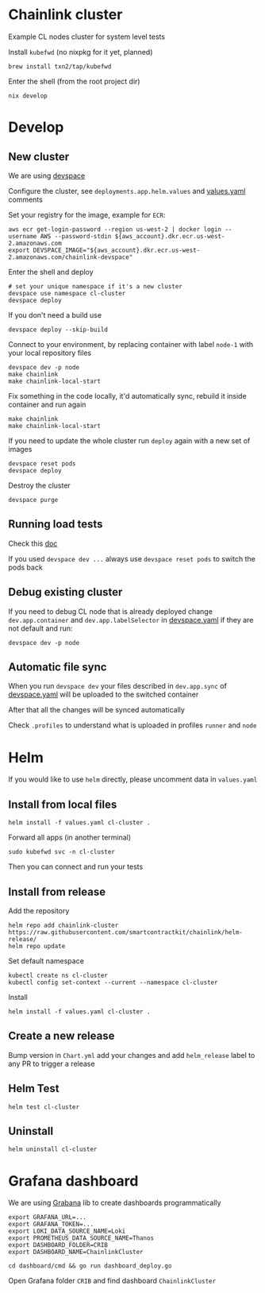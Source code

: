 # Chainlink cluster
Example CL nodes cluster for system level tests

Install `kubefwd` (no nixpkg for it yet, planned)
```
brew install txn2/tap/kubefwd
```

Enter the shell (from the root project dir)
```
nix develop
```

# Develop

## New cluster
We are using [devspace](https://www.devspace.sh/docs/getting-started/installation?x0=3)

Configure the cluster, see `deployments.app.helm.values` and [values.yaml](./values.yaml) comments

Set your registry for the image, example for `ECR`:
```
aws ecr get-login-password --region us-west-2 | docker login --username AWS --password-stdin ${aws_account}.dkr.ecr.us-west-2.amazonaws.com
export DEVSPACE_IMAGE="${aws_account}.dkr.ecr.us-west-2.amazonaws.com/chainlink-devspace"
```
Enter the shell and deploy
```
# set your unique namespace if it's a new cluster
devspace use namespace cl-cluster
devspace deploy
```
If you don't need a build use
```
devspace deploy --skip-build
```

Connect to your environment, by replacing container with label `node-1` with your local repository files
```
devspace dev -p node
make chainlink
make chainlink-local-start
```
Fix something in the code locally, it'd automatically sync, rebuild it inside container and run again
```
make chainlink
make chainlink-local-start
```
If you need to update the whole cluster run `deploy` again with a new set of images
```
devspace reset pods
devspace deploy
```
Destroy the cluster
```
devspace purge
```

## Running load tests
Check this [doc](../../integration-tests/load/ocr/README.md)

If you used `devspace dev ...` always use `devspace reset pods` to switch the pods back

## Debug existing cluster
If you need to debug CL node that is already deployed change `dev.app.container` and `dev.app.labelSelector` in [devspace.yaml](devspace.yaml) if they are not default and run:
```
devspace dev -p node
```

## Automatic file sync
When you run `devspace dev` your files described in `dev.app.sync` of [devspace.yaml](devspace.yaml) will be uploaded to the switched container

After that all the changes will be synced automatically

Check `.profiles` to understand what is uploaded in profiles `runner` and `node`

# Helm
If you would like to use `helm` directly, please uncomment data in `values.yaml`
## Install from local files
```
helm install -f values.yaml cl-cluster .
```
Forward all apps (in another terminal)
```
sudo kubefwd svc -n cl-cluster
```
Then you can connect and run your tests

## Install from release
Add the repository
```
helm repo add chainlink-cluster https://raw.githubusercontent.com/smartcontractkit/chainlink/helm-release/
helm repo update
```
Set default namespace
```
kubectl create ns cl-cluster
kubectl config set-context --current --namespace cl-cluster
```

Install
```
helm install -f values.yaml cl-cluster .
```

## Create a new release
Bump version in `Chart.yml` add your changes and add `helm_release` label to any PR to trigger a release

## Helm Test
```
helm test cl-cluster
```

## Uninstall
```
helm uninstall cl-cluster
```

# Grafana dashboard
We are using [Grabana]() lib to create dashboards programmatically
```
export GRAFANA_URL=...
export GRAFANA_TOKEN=...
export LOKI_DATA_SOURCE_NAME=Loki
export PROMETHEUS_DATA_SOURCE_NAME=Thanos
export DASHBOARD_FOLDER=CRIB
export DASHBOARD_NAME=ChainlinkCluster

cd dashboard/cmd && go run dashboard_deploy.go
```
Open Grafana folder `CRIB` and find dashboard `ChainlinkCluster`